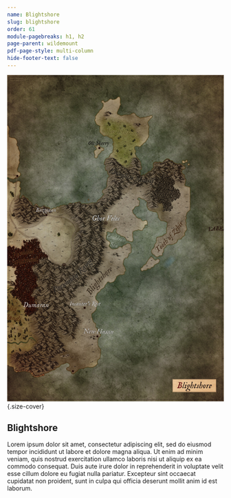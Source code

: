```yaml
---
name: Blightshore
slug: blightshore
order: 61
module-pagebreaks: h1, h2
page-parent: wildemount
pdf-page-style: multi-column
hide-footer-text: false
---
```

![Blightshore](assets/img/MrFarland-Exandria_800-2_region-blightshore.jpg){.size-cover}
## Blightshore
Lorem ipsum dolor sit amet, consectetur adipiscing elit, sed do eiusmod tempor incididunt ut labore et dolore magna aliqua. Ut enim ad minim veniam, quis nostrud exercitation ullamco laboris nisi ut aliquip ex ea commodo consequat. Duis aute irure dolor in reprehenderit in voluptate velit esse cillum dolore eu fugiat nulla pariatur. Excepteur sint occaecat cupidatat non proident, sunt in culpa qui officia deserunt mollit anim id est laborum.